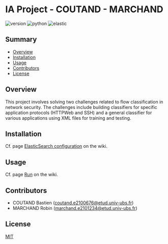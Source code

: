 # IA Project - COUTAND - MARCHAND

![version](https://img.shields.io/badge/version-1.0.0-blue)
![python](https://img.shields.io/badge/python-3.10.12-blue)
![elastic](https://img.shields.io/badge/elastic-8.10.2-blue)

## Summary

- [Overview](#overview)
- [Installation](#installation)
- [Usage](#usage)
- [Contributors](#contributors)
- [License](#license)

## Overview
This project involves solving two challenges related to flow classification in network security. The challenges include building classifiers for specific application protocols (HTTPWeb and SSH) and a general classifier for various applications using XML files for training and testing.

## Installation
Cf. page [ElasticSearch configuration](https://github.com/coutand-bastien/AI/wiki/ElasticSearch-configuration) on the wiki.

## Usage
Cf. page [Run](https://github.com/coutand-bastien/AI/wiki/Run-and-configure-the-project) on the wiki.

## Contributors
- COUTAND Bastien (coutand.e2100676@etud.univ-ubs.fr)
- MARCHAND Robin (marchand.e2101234@etud.univ-ubs.fr)

## License

[MIT](https://choosealicense.com/licenses/mit/)
